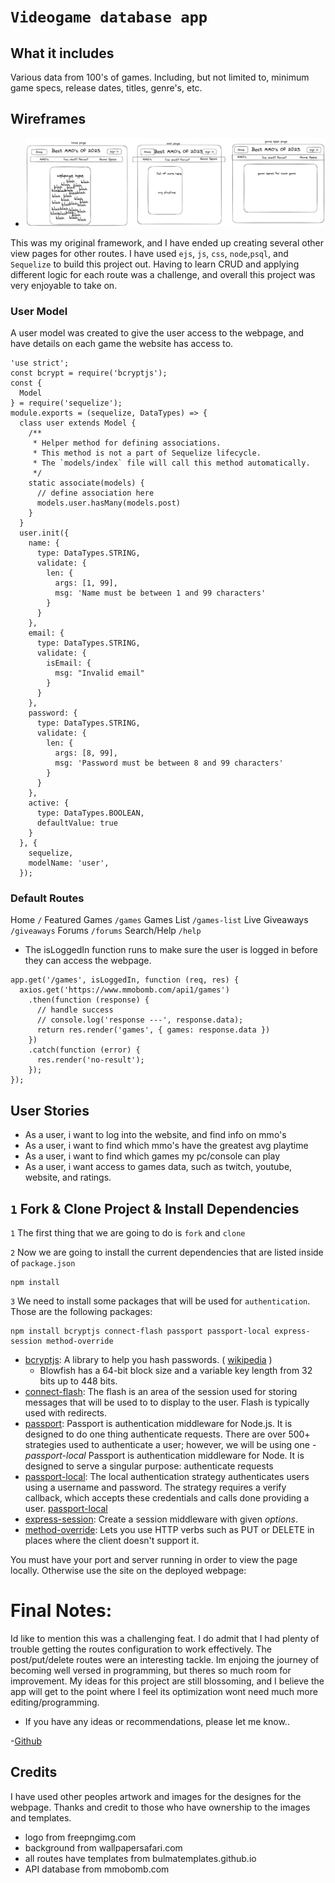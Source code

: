 # `Videogame database app`


## What it includes
Various data from 100's of games. Including, but not limited to,
minimum game specs, release dates, titles, genre's, etc.

## Wireframes
- ![excalidraw](/images/Untitled-2023-05-23-2230.png)

This was my original framework, and I have ended up creating several other view pages for other routes. I have used `ejs`, `js`, `css`, `node`,`psql`, and `Sequelize` to build this project out. Having to learn CRUD and applying different logic for each route was a challenge, and overall this project was very enjoyable to take on.

### User Model
A user model was created to give the user access to the webpage, and have details on each game the website has access to.

```JS
'use strict';
const bcrypt = require('bcryptjs');
const {
  Model
} = require('sequelize');
module.exports = (sequelize, DataTypes) => {
  class user extends Model {
    /**
     * Helper method for defining associations.
     * This method is not a part of Sequelize lifecycle.
     * The `models/index` file will call this method automatically.
     */
    static associate(models) {
      // define association here
      models.user.hasMany(models.post)
    }
  }
  user.init({
    name: {
      type: DataTypes.STRING,
      validate: {
        len: {
          args: [1, 99],
          msg: 'Name must be between 1 and 99 characters'
        }
      }
    },
    email: {
      type: DataTypes.STRING,
      validate: {
        isEmail: {
          msg: "Invalid email"
        }
      }
    },
    password: {
      type: DataTypes.STRING,
      validate: {
        len: {
          args: [8, 99],
          msg: 'Password must be between 8 and 99 characters'
        }
      }
    },
    active: {
      type: DataTypes.BOOLEAN,
      defaultValue: true
    }
  }, {
    sequelize,
    modelName: 'user',
  });

```

### Default Routes
Home `/`
Featured Games `/games`
Games List `/games-list`
Live Giveaways  `/giveaways`
Forums `/forums`
Search/Help `/help`

- The isLoggedIn function runs to make sure the user is logged in before they can access the webpage.

```JS
app.get('/games', isLoggedIn, function (req, res) {
  axios.get('https://www.mmobomb.com/api1/games')
    .then(function (response) {
      // handle success
      // console.log('response ---', response.data);
      return res.render('games', { games: response.data })
    })
    .catch(function (error) {
      res.render('no-result');
    });
});

```


## User Stories
- As a user, i want to log into the website, and find info on mmo's
- As a user, i want to find which mmo's have the greatest avg playtime
- As a user, i want to find which games my pc/console can play
- As a user, i want access to games data, such as twitch, youtube, website, and ratings.

## `1` Fork & Clone Project & Install Dependencies
`1` The first thing that we are going to do is `fork` and `clone`

`2` Now we are going to install the current dependencies that are listed inside of `package.json`
```text
npm install
```

`3` We need to install some packages that will be used for `authentication`. Those are the following packages:

```text
npm install bcryptjs connect-flash passport passport-local express-session method-override
```
-  [bcryptjs](https://www.npmjs.com/package/bcryptjs): A library to help you hash passwords. ( [wikipedia](https://en.wikipedia.org/wiki/Bcrypt) ) 
    - Blowfish has a 64-bit block size and a variable key length from 32 bits up to 448 bits.
- [connect-flash](https://github.com/jaredhanson/connect-flash): The flash is an area of the session used for storing messages that will be used to to display to the user. Flash is typically used with redirects.
- [passport](https://www.passportjs.org/docs/): Passport is authentication middleware for Node.js. It is designed to do one thing authenticate requests. There are over 500+ strategies used to authenticate a user; however, we will be using one - *passport-local* Passport is authentication middleware for Node. It is designed to serve a singular purpose: authenticate requests
- [passport-local](http://www.passportjs.org/packages/passport-local/): The local authentication strategy authenticates users using a username and password. The strategy requires a verify callback, which accepts these credentials and calls done providing a user. [passport-local](http://www.passportjs.org/packages/passport-local/)
- [express-session](https://github.com/expressjs/session): Create a session middleware with given *options*.
- [method-override](https://github.com/expressjs/method-override): Lets you use HTTP verbs such as PUT or DELETE in places where the client doesn't support it.

You must have your port and server running in order to view the page locally. Otherwise use the site on the deployed webpage:

# Final Notes:
Id like to mention this was a challenging feat. I do admit that I had plenty of trouble getting the routes configuration to work effectively. The post/put/delete routes were an interesting tackle. Im enjoing the journey of becoming well versed in programming, but theres so much room for improvement. My ideas for this project are still blossoming, and I believe the app will get to the point where I feel its optimization wont need much more editing/programming.

- If you have any ideas or recommendations, please let me know..

-[Github](github.com/Epaiva14)

## Credits

I have used other peoples artwork and images for the designes for the webpage. Thanks and credit to those who have ownership to the images and templates.

- logo from freepngimg.com
- background from wallpapersafari.com
- all routes have templates from bulmatemplates.github.io
- API database from mmobomb.com